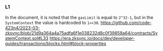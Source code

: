 ### L1
In the document, it is noted that the `gasLimit` is equal to `2^32-1`, but in the `SystemContext` the value is hardcoded to `1<<30`.
https://github.com/code-423n4/2023-03-zksync/blob/21d9a364a4a75adfa6f1e038232d8c0f39858a64/contracts/SystemContext.sol#L33
https://era.zksync.io/docs/dev/developer-guides/transactions/blocks.html#block-properties